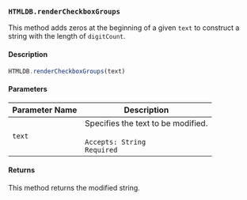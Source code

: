 ### `HTMLDB.renderCheckboxGroups`

This method adds zeros at the beginning of a given `text` to construct a string with the length of `digitCount`.

#### Description

```javascript
HTMLDB.renderCheckboxGroups(text)
```

#### Parameters

| Parameter Name             | Description                               |
| -------------------------- | ----------------------------------------- |
| `text` | Specifies the text to be modified.<br><br>`Accepts: String`<br>`Required` |

#### Returns

This method returns the modified string.